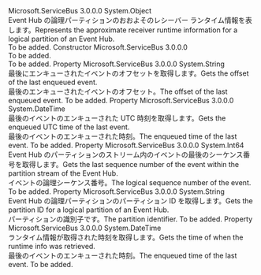 <Type Name="ReceiverRuntimeInfo" FullName="Microsoft.ServiceBus.Messaging.ReceiverRuntimeInfo">
  <TypeSignature Language="C#" Value="public class ReceiverRuntimeInfo" />
  <TypeSignature Language="ILAsm" Value=".class public auto ansi beforefieldinit ReceiverRuntimeInfo extends System.Object" />
  <TypeSignature Language="DocId" Value="T:Microsoft.ServiceBus.Messaging.ReceiverRuntimeInfo" />
  <TypeSignature Language="VB.NET" Value="Public Class ReceiverRuntimeInfo" />
  <TypeSignature Language="F#" Value="type ReceiverRuntimeInfo = class" />
  <AssemblyInfo>
    <AssemblyName>Microsoft.ServiceBus</AssemblyName>
    <AssemblyVersion>3.0.0.0</AssemblyVersion>
  </AssemblyInfo>
  <Base>
    <BaseTypeName>System.Object</BaseTypeName>
  </Base>
  <Interfaces />
  <Docs>
    <summary><span data-ttu-id="b9495-101">Event Hub の論理パーティションのおおよそのレシーバー ランタイム情報を表します。</span><span class="sxs-lookup"><span data-stu-id="b9495-101">Represents the approximate receiver runtime information for a logical partition of an Event Hub.</span></span></summary>
    <remarks>To be added.</remarks>
  </Docs>
  <Members>
    <Member MemberName=".ctor">
      <MemberSignature Language="C#" Value="public ReceiverRuntimeInfo ();" />
      <MemberSignature Language="ILAsm" Value=".method public hidebysig specialname rtspecialname instance void .ctor() cil managed" />
      <MemberSignature Language="DocId" Value="M:Microsoft.ServiceBus.Messaging.ReceiverRuntimeInfo.#ctor" />
      <MemberSignature Language="VB.NET" Value="Public Sub New ()" />
      <MemberType>Constructor</MemberType>
      <AssemblyInfo>
        <AssemblyName>Microsoft.ServiceBus</AssemblyName>
        <AssemblyVersion>3.0.0.0</AssemblyVersion>
      </AssemblyInfo>
      <Parameters />
      <Docs>
        <summary>To be added.</summary>
        <remarks>To be added.</remarks>
      </Docs>
    </Member>
    <Member MemberName="LastEnqueuedOffset">
      <MemberSignature Language="C#" Value="public string LastEnqueuedOffset { get; }" />
      <MemberSignature Language="ILAsm" Value=".property instance string LastEnqueuedOffset" />
      <MemberSignature Language="DocId" Value="P:Microsoft.ServiceBus.Messaging.ReceiverRuntimeInfo.LastEnqueuedOffset" />
      <MemberSignature Language="VB.NET" Value="Public ReadOnly Property LastEnqueuedOffset As String" />
      <MemberSignature Language="F#" Value="member this.LastEnqueuedOffset : string" Usage="Microsoft.ServiceBus.Messaging.ReceiverRuntimeInfo.LastEnqueuedOffset" />
      <MemberType>Property</MemberType>
      <AssemblyInfo>
        <AssemblyName>Microsoft.ServiceBus</AssemblyName>
        <AssemblyVersion>3.0.0.0</AssemblyVersion>
      </AssemblyInfo>
      <ReturnValue>
        <ReturnType>System.String</ReturnType>
      </ReturnValue>
      <Docs>
        <summary><span data-ttu-id="b9495-102">最後にエンキューされたイベントのオフセットを取得します。</span><span class="sxs-lookup"><span data-stu-id="b9495-102">Gets the offset of the last enqueued event.</span></span></summary>
        <value><span data-ttu-id="b9495-103">最後のエンキューされたイベントのオフセット。</span><span class="sxs-lookup"><span data-stu-id="b9495-103">The offset of the last enqueued event.</span></span></value>
        <remarks>To be added.</remarks>
      </Docs>
    </Member>
    <Member MemberName="LastEnqueuedTimeUtc">
      <MemberSignature Language="C#" Value="public DateTime LastEnqueuedTimeUtc { get; }" />
      <MemberSignature Language="ILAsm" Value=".property instance valuetype System.DateTime LastEnqueuedTimeUtc" />
      <MemberSignature Language="DocId" Value="P:Microsoft.ServiceBus.Messaging.ReceiverRuntimeInfo.LastEnqueuedTimeUtc" />
      <MemberSignature Language="VB.NET" Value="Public ReadOnly Property LastEnqueuedTimeUtc As DateTime" />
      <MemberSignature Language="F#" Value="member this.LastEnqueuedTimeUtc : DateTime" Usage="Microsoft.ServiceBus.Messaging.ReceiverRuntimeInfo.LastEnqueuedTimeUtc" />
      <MemberType>Property</MemberType>
      <AssemblyInfo>
        <AssemblyName>Microsoft.ServiceBus</AssemblyName>
        <AssemblyVersion>3.0.0.0</AssemblyVersion>
      </AssemblyInfo>
      <ReturnValue>
        <ReturnType>System.DateTime</ReturnType>
      </ReturnValue>
      <Docs>
        <summary><span data-ttu-id="b9495-104">最後のイベントのエンキューされた UTC 時刻を取得します。</span><span class="sxs-lookup"><span data-stu-id="b9495-104">Gets the enqueued UTC time of the last event.</span></span></summary>
        <value><span data-ttu-id="b9495-105">最後のイベントのエンキューされた時刻。</span><span class="sxs-lookup"><span data-stu-id="b9495-105">The enqueued time of the last event.</span></span></value>
        <remarks>To be added.</remarks>
      </Docs>
    </Member>
    <Member MemberName="LastSequenceNumber">
      <MemberSignature Language="C#" Value="public long LastSequenceNumber { get; }" />
      <MemberSignature Language="ILAsm" Value=".property instance int64 LastSequenceNumber" />
      <MemberSignature Language="DocId" Value="P:Microsoft.ServiceBus.Messaging.ReceiverRuntimeInfo.LastSequenceNumber" />
      <MemberSignature Language="VB.NET" Value="Public ReadOnly Property LastSequenceNumber As Long" />
      <MemberSignature Language="F#" Value="member this.LastSequenceNumber : int64" Usage="Microsoft.ServiceBus.Messaging.ReceiverRuntimeInfo.LastSequenceNumber" />
      <MemberType>Property</MemberType>
      <AssemblyInfo>
        <AssemblyName>Microsoft.ServiceBus</AssemblyName>
        <AssemblyVersion>3.0.0.0</AssemblyVersion>
      </AssemblyInfo>
      <ReturnValue>
        <ReturnType>System.Int64</ReturnType>
      </ReturnValue>
      <Docs>
        <summary><span data-ttu-id="b9495-106">Event Hub のパーティションのストリーム内のイベントの最後のシーケンス番号を取得します。</span><span class="sxs-lookup"><span data-stu-id="b9495-106">Gets the last sequence number of the event within the partition stream of the Event Hub.</span></span></summary>
        <value><span data-ttu-id="b9495-107">イベントの論理シーケンス番号。</span><span class="sxs-lookup"><span data-stu-id="b9495-107">The logical sequence number of the event.</span></span></value>
        <remarks>To be added.</remarks>
      </Docs>
    </Member>
    <Member MemberName="PartitionId">
      <MemberSignature Language="C#" Value="public string PartitionId { get; }" />
      <MemberSignature Language="ILAsm" Value=".property instance string PartitionId" />
      <MemberSignature Language="DocId" Value="P:Microsoft.ServiceBus.Messaging.ReceiverRuntimeInfo.PartitionId" />
      <MemberSignature Language="VB.NET" Value="Public ReadOnly Property PartitionId As String" />
      <MemberSignature Language="F#" Value="member this.PartitionId : string" Usage="Microsoft.ServiceBus.Messaging.ReceiverRuntimeInfo.PartitionId" />
      <MemberType>Property</MemberType>
      <AssemblyInfo>
        <AssemblyName>Microsoft.ServiceBus</AssemblyName>
        <AssemblyVersion>3.0.0.0</AssemblyVersion>
      </AssemblyInfo>
      <ReturnValue>
        <ReturnType>System.String</ReturnType>
      </ReturnValue>
      <Docs>
        <summary><span data-ttu-id="b9495-108">Event Hub の論理パーティションのパーティション ID を取得します。</span><span class="sxs-lookup"><span data-stu-id="b9495-108">Gets the partition ID for a logical partition of an Event Hub.</span></span></summary>
        <value><span data-ttu-id="b9495-109">パーティションの識別子です。</span><span class="sxs-lookup"><span data-stu-id="b9495-109">The partition identifier.</span></span></value>
        <remarks>To be added.</remarks>
      </Docs>
    </Member>
    <Member MemberName="RetrievalTime">
      <MemberSignature Language="C#" Value="public DateTime RetrievalTime { get; }" />
      <MemberSignature Language="ILAsm" Value=".property instance valuetype System.DateTime RetrievalTime" />
      <MemberSignature Language="DocId" Value="P:Microsoft.ServiceBus.Messaging.ReceiverRuntimeInfo.RetrievalTime" />
      <MemberSignature Language="VB.NET" Value="Public ReadOnly Property RetrievalTime As DateTime" />
      <MemberSignature Language="F#" Value="member this.RetrievalTime : DateTime" Usage="Microsoft.ServiceBus.Messaging.ReceiverRuntimeInfo.RetrievalTime" />
      <MemberType>Property</MemberType>
      <AssemblyInfo>
        <AssemblyName>Microsoft.ServiceBus</AssemblyName>
        <AssemblyVersion>3.0.0.0</AssemblyVersion>
      </AssemblyInfo>
      <ReturnValue>
        <ReturnType>System.DateTime</ReturnType>
      </ReturnValue>
      <Docs>
        <summary><span data-ttu-id="b9495-110">ランタイム情報が取得された時刻を取得します。</span><span class="sxs-lookup"><span data-stu-id="b9495-110">Gets the time of when the runtime info was retrieved.</span></span></summary>
        <value><span data-ttu-id="b9495-111">最後のイベントのエンキューされた時刻。</span><span class="sxs-lookup"><span data-stu-id="b9495-111">The enqueued time of the last event.</span></span></value>
        <remarks>To be added.</remarks>
      </Docs>
    </Member>
  </Members>
</Type>